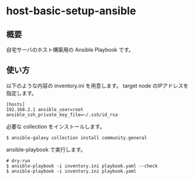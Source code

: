 # host-basic-setup-ansible
## 概要
自宅サーバのホスト構築用の Ansible Playbook です。

## 使い方
以下のような内容の inventory.ini を用意します。
target node のIPアドレスを指定します。
```
[hosts]
192.168.2.1 ansible_user=root ansible_ssh_private_key_file=~/.ssh/id_rsa
```
必要な collection をインストールします。
```
$ ansible-galaxy collection install community.general
```
ansible-playbook で実行します。
```
# dry-run
$ ansible-playbook -i inventory.ini playbook.yaml --check
$ ansible-playbook -i inventory.ini playbook.yaml
```